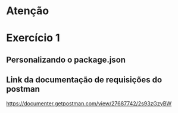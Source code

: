 # Atenção

# Exercício 1

## Personalizando o package.json

## Link da documentação de requisições do postman

https://documenter.getpostman.com/view/27687742/2s93zGzyBW
